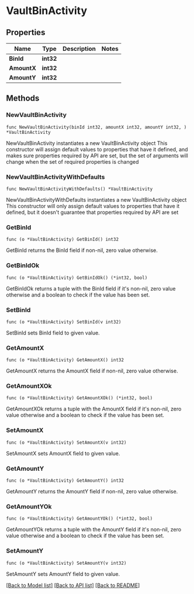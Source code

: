 # VaultBinActivity

## Properties

Name | Type | Description | Notes
------------ | ------------- | ------------- | -------------
**BinId** | **int32** |  | 
**AmountX** | **int32** |  | 
**AmountY** | **int32** |  | 

## Methods

### NewVaultBinActivity

`func NewVaultBinActivity(binId int32, amountX int32, amountY int32, ) *VaultBinActivity`

NewVaultBinActivity instantiates a new VaultBinActivity object
This constructor will assign default values to properties that have it defined,
and makes sure properties required by API are set, but the set of arguments
will change when the set of required properties is changed

### NewVaultBinActivityWithDefaults

`func NewVaultBinActivityWithDefaults() *VaultBinActivity`

NewVaultBinActivityWithDefaults instantiates a new VaultBinActivity object
This constructor will only assign default values to properties that have it defined,
but it doesn't guarantee that properties required by API are set

### GetBinId

`func (o *VaultBinActivity) GetBinId() int32`

GetBinId returns the BinId field if non-nil, zero value otherwise.

### GetBinIdOk

`func (o *VaultBinActivity) GetBinIdOk() (*int32, bool)`

GetBinIdOk returns a tuple with the BinId field if it's non-nil, zero value otherwise
and a boolean to check if the value has been set.

### SetBinId

`func (o *VaultBinActivity) SetBinId(v int32)`

SetBinId sets BinId field to given value.


### GetAmountX

`func (o *VaultBinActivity) GetAmountX() int32`

GetAmountX returns the AmountX field if non-nil, zero value otherwise.

### GetAmountXOk

`func (o *VaultBinActivity) GetAmountXOk() (*int32, bool)`

GetAmountXOk returns a tuple with the AmountX field if it's non-nil, zero value otherwise
and a boolean to check if the value has been set.

### SetAmountX

`func (o *VaultBinActivity) SetAmountX(v int32)`

SetAmountX sets AmountX field to given value.


### GetAmountY

`func (o *VaultBinActivity) GetAmountY() int32`

GetAmountY returns the AmountY field if non-nil, zero value otherwise.

### GetAmountYOk

`func (o *VaultBinActivity) GetAmountYOk() (*int32, bool)`

GetAmountYOk returns a tuple with the AmountY field if it's non-nil, zero value otherwise
and a boolean to check if the value has been set.

### SetAmountY

`func (o *VaultBinActivity) SetAmountY(v int32)`

SetAmountY sets AmountY field to given value.



[[Back to Model list]](../README.md#documentation-for-models) [[Back to API list]](../README.md#documentation-for-api-endpoints) [[Back to README]](../README.md)



